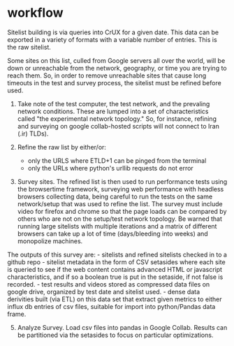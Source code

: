 # workflow


Sitelist building is via queries into CrUX for a given date. This data
can be exported in a variety of formats with a variable number of
entries. This is the raw sitelist.

Some sites on this list, culled from Google servers all over the
world, will be down or unreachable from the network, geography, or time you are
trying to reach them. So, in order to remove unreachable sites that cause long timeouts in the
test and survey process, the sitelist must be refined before used.


1. Take note of the test computer, the test network, and the prevaling
network conditions. These are lumped into a set of characteristics
called "the experimental network topology." So, for instance, refining
and surveying on google collab-hosted scripts will not connect to Iran
(.ir) TLDs).

2. Refine the raw list by either/or:
    - only the URLS where ETLD+1 can be pinged from the terminal
    - only the URLs where python's urllib requests do not error

3. Survey sites. The refined list is then used to run performance tests using the
  browsertime framework, surveying web performance with headless
  browsers collecting data, being careful to run the tests on the same
  network/setup that was used to refine the list. The survey must
  include video for firefox and chrome so that the page loads can be
  compared by others who are not on the setup/test network topology. Be
  warned that running large sitelists with multiple iterations and a
  matrix of different browsers can take up a lot of time (days/bleeding
  into weeks) and monopolize machines.

  The outputs of this survey are:
    - sitelists and refined sitelists checked in to a github repo
    - sitelist metadata in the form of CSV setasides where each site is
    queried to see if the web content contains advanced HTML or
    javascript characteristics, and if so a boolean true is put in the
    setaside, if not false is recorded.
    - test results and videos stored as compressed data files on google
    drive, organized by test date and sitelist used.
    - dense data derivities built (via ETL) on this data set that extract given
    metrics to either influx db entries of csv files, suitable for import
    into python/Pandas data frame.

5. Analyze Survey.
  Load csv files into pandas in Google Collab. Results can be
  partitioned via the setasides to focus on particular optimizations.
